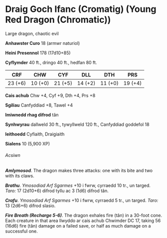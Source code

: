 # Draig Goch Ifanc (Cromatig) (Young Red Dragon (Chromatic))

Large dragon, chaotic evil

**Anhawster Curo** 18 (armwr naturiol)

**Heini Presennol** 178 (17d10+85)

**Cyflymder** 40 ft., dringo 40 ft., hedfan 80 ft.

| CRF     | CHW     | CYF     | DLL     | DTH     | PRS     |
|---------|---------|---------|---------|---------|---------|
| 23 (+6) | 10 (+0) | 21 (+5) | 14 (+2) | 11 (+0) | 19 (+4) |

**Cais achub** Chw +4, Cyf +9, Dth +4, Prs +8

**Sgiliau** Canfyddiad +8, Tawel +4

**Imiwnedd rhag difrod** tân

**Synhwyrau** dallweld 30 ft., tywyllweld 120 ft., Canfyddiad goddefol 18

**Ieithoedd** Cyfiaith, Draigiaith

**Sialens** 10 (5,900 XP)

###### Acsiwn

***Amlymosod***. The dragon makes three attacks: one with its bite and two with its claws.

***Brathu***. *Ymosodiad Arf Sgarmes* +10 i fwrw, cyrraedd 10 tr., un targed. *Taro:* 17 (2d10+6) difrod tyllu ac 3 (1d6) difrod tân.

***Crafu***. *Ymosodiad Arf Sgarmes* +10 i fwrw, cyrraedd 5 tr., un targed. *Taro:* 13 (2d6+6) difrod slasio.

***Fire Breath (Recharge 5-6)***. The dragon exhales fire (tân) in a 30-foot cone. Each creature in that area llwyddo ar cais achub Chwimder DC 17, taking 56 (16d6) fire (tân) damage on a failed save, or half as much damage on a successful one.